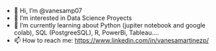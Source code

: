 - 👋 Hi, I’m @vanesamp07
- 👀 I’m interested in Data Science Proyects
- 🌱 I’m currently learning about Python (jupiter notebook and google colab), SQL (PostgreeSQL), R, PowerBi, Tableau....
- 📫 How to reach me: https://www.linkedin.com/in/vanesamartinezp/

<!---
vanesamp07/vanesamp07 is a ✨ special ✨ repository because its `README.md` (this file) appears on your GitHub profile.
You can click the Preview link to take a look at your changes.
--->
